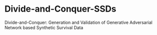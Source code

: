 # Divide-and-Conquer-SSDs
Divide-and-Conquer: Generation and Validation of Generative Adversarial Network based Synthetic Survival Data 
